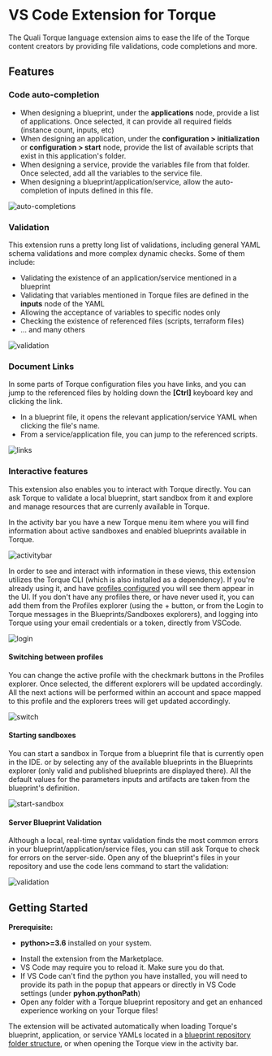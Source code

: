 # VS Code Extension for Torque

The Quali Torque language extension aims to ease the life of the Torque content creators by providing file validations, code completions and more.

## Features

### Code auto-completion

- When designing a blueprint, under the __applications__ node, provide a list of applications. Once selected, it can provide
  all required fields (instance count, inputs, etc) 
- When designing an application, under the __configuration > initialization__ or __configuration > start__ node, provide the list of available scripts
  that exist in this application's folder.
- When designing a service, provide the variables file from that folder. Once selected, add all the variables to the
  service file.
- When designing a blueprint/application/service, allow the auto-completion of inputs defined in this file.

![auto-completions](https://user-images.githubusercontent.com/8643801/131506679-8726c8cc-701d-421c-bd8a-64fe8dc1fc5e.gif)

### Validation

This extension runs a pretty long list of validations, including general YAML schema validations and more
complex dynamic checks. Some of them include:

- Validating the existence of an application/service mentioned in a blueprint
- Validating that variables mentioned in Torque files are defined in the __inputs__ node of the YAML
- Allowing the acceptance of variables to specific nodes only
- Checking the existence of referenced files (scripts, terraform files)
- ... and many others

![validation](https://user-images.githubusercontent.com/8643801/131506669-7285ca9e-e3a6-4ded-831f-caf926e79752.gif)

### Document Links

In some parts of Torque configuration files you have links, and you can jump to the referenced files by holding down the __[Ctrl]__ keyboard key and clicking the link.
- In a blueprint file, it opens the relevant application/service YAML when clicking the file's name.
- From a service/application file, you can jump to the referenced scripts.

![links](https://user-images.githubusercontent.com/8643801/131506656-c63860a7-6828-4b8d-afd0-4ea51c1d36b5.gif)

### Interactive features

This extension also enables you to interact with Torque directly. You can ask Torque to validate a local blueprint, start sandbox from it and explore and manage resources that are currenly available in Torque.

In the activity bar you have a new Torque menu item where you will find information about active sandboxes and enabled blueprints available in Torque.

![activitybar](https://user-images.githubusercontent.com/8643801/136196489-72b24601-075a-45d0-8230-8be2975ad7e6.png)

In order to see and interact with information in these views, this extension utilizes the Torque CLI (which is also installed as a dependency). If you're already using it, and have [profiles configured](https://github.com/QualiSystemsLab/colony-cli#configuration) you will see them appear in the UI.
If you don't have any profiles there, or have never used it, you can add them from the Profiles explorer (using the + button, or from the Login to Torque messages in the Blueprints/Sandboxes explorers), and logging into Torque using your email credentials or a token, directly from VSCode. 

![login](https://user-images.githubusercontent.com/8643801/136199312-3f3e34a1-4373-470a-9438-ba88ac2e7dbf.png)

#### Switching between profiles

You can change the active profile with the checkmark buttons in the Profiles explorer. Once selected, the different explorers will be updated accordingly. All the next actions will be performed within an account and space mapped to this profile and the explorers trees will get updated accordingly.

![switch](https://user-images.githubusercontent.com/8643801/136202940-aea95f49-3ff9-4bb2-8bc2-c4b1b54f61a0.gif)

#### Starting sandboxes

You can start a sandbox in Torque from a blueprint file that is currently open in the IDE. or by selecting any of the available blueprints in the Blueprints explorer (only valid and published blueprints are displayed there). All the default values for the parameters inputs and artifacts are taken from the blueprint's definition.

![start-sandbox](https://user-images.githubusercontent.com/8643801/136235308-1c82468e-59da-4e08-8867-83a0a0534be2.gif)

#### Server Blueprint Validation

Although a local, real-time syntax validation finds the most common errors in your blueprint/application/service files, you can still ask Torque to check for errors on the server-side. Open any of the blueprint's files in your repository and use the code lens command to start the validation:

![validation](https://user-images.githubusercontent.com/8643801/136206637-b4a8f19c-1db4-47dd-82f8-8bf8976d0303.gif)

## Getting Started

**Prerequisite:** 
* **python>=3.6** installed on your system.

- Install the extension from the Marketplace.
- VS Code may require you to reload it. Make sure you do that.
- If VS Code can't find the python you have installed, you will need to provide its path in the popup that appears 
  or directly in VS Code settings (under __pyhon.pythonPath__)
- Open any folder with a Torque blueprint repository and get an enhanced experience working on your Torque files!

The extension will be activated automatically when loading Torque's blueprint, application, or service YAMLs located in a [blueprint repository folder structure](https://community.qtorque.io/developing-blueprints-61/setting-up-a-blueprint-repository-258), or when opening the Torque view in the activity bar.

